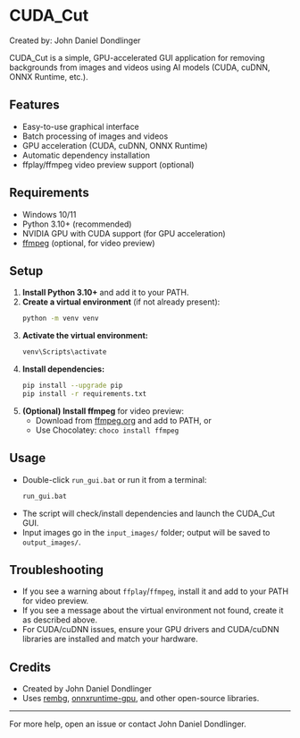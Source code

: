
# CUDA_Cut

Created by: John Daniel Dondlinger

CUDA_Cut is a simple, GPU-accelerated GUI application for removing backgrounds from images and videos using AI models (CUDA, cuDNN, ONNX Runtime, etc.).

## Features
- Easy-to-use graphical interface
- Batch processing of images and videos
- GPU acceleration (CUDA, cuDNN, ONNX Runtime)
- Automatic dependency installation
- ffplay/ffmpeg video preview support (optional)

## Requirements
- Windows 10/11
- Python 3.10+ (recommended)
- NVIDIA GPU with CUDA support (for GPU acceleration)
- [ffmpeg](https://ffmpeg.org/download.html) (optional, for video preview)

## Setup
1. **Install Python 3.10+** and add it to your PATH.
2. **Create a virtual environment** (if not already present):
   ```sh
   python -m venv venv
   ```
3. **Activate the virtual environment:**
   ```sh
   venv\Scripts\activate
   ```
4. **Install dependencies:**
   ```sh
   pip install --upgrade pip
   pip install -r requirements.txt
   ```
5. **(Optional) Install ffmpeg** for video preview:
   - Download from [ffmpeg.org](https://ffmpeg.org/download.html) and add to PATH, or
   - Use Chocolatey: `choco install ffmpeg`

## Usage
- Double-click `run_gui.bat` or run it from a terminal:
  ```sh
  run_gui.bat
  ```
- The script will check/install dependencies and launch the CUDA_Cut GUI.
- Input images go in the `input_images/` folder; output will be saved to `output_images/`.

## Troubleshooting
- If you see a warning about `ffplay`/`ffmpeg`, install it and add to your PATH for video preview.
- If you see a message about the virtual environment not found, create it as described above.
- For CUDA/cuDNN issues, ensure your GPU drivers and CUDA/cuDNN libraries are installed and match your hardware.

## Credits
- Created by John Daniel Dondlinger
- Uses [rembg](https://github.com/danielgatis/rembg), [onnxruntime-gpu](https://onnxruntime.ai/), and other open-source libraries.

---

For more help, open an issue or contact John Daniel Dondlinger.
